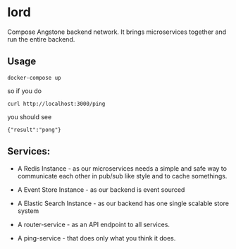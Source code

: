 # lord

Compose Angstone backend network.
It brings microservices together and run the entire backend.

## Usage

```docker-compose up```

so if you do

```curl http://localhost:3000/ping```

you should see

``{"result":"pong"}``

## Services:

* A Redis Instance - as our microservices needs a simple  and safe way to communicate each other in pub/sub like style and to cache somethings.
* A Event Store Instance - as our backend is event sourced
* A Elastic Search Instance - as our backend has one single scalable store system

* A router-service - as an API endpoint to all services.
* A ping-service - that does only what you think it does.
